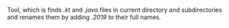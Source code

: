 Tool, which is finds *.kt* and *.java* files in current directory and subdirectories 
and renames them by adding *.2019* to their full names.